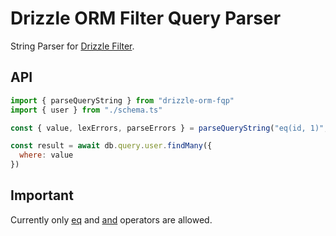 # Drizzle ORM Filter Query Parser

String Parser for [Drizzle Filter](https://orm.drizzle.team/docs/operators).

## API
```js
import { parseQueryString } from "drizzle-orm-fqp"
import { user } from "./schema.ts"

const { value, lexErrors, parseErrors } = parseQueryString("eq(id, 1)", user)

const result = await db.query.user.findMany({
  where: value
})
```

## Important
Currently only [eq](https://orm.drizzle.team/docs/operators#eq) and [and](https://orm.drizzle.team/docs/operators#and) operators are allowed.
